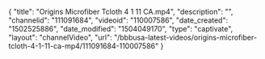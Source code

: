 {
    "title": "Origins Microfiber Tcloth 4 1 11 CA.mp4",
    "description": "",
    "channelid": "111091684",
    "videoid": "110007586",
    "date_created": "1502525886",
    "date_modified": "1504049170",
    "type": "captivate",
    "layout": "channelVideo",
    "url": "\/bbbusa-latest-videos\/origins-microfiber-tcloth-4-1-11-ca-mp4\/111091684-110007586"
}